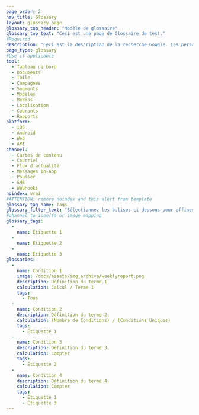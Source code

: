 ```yaml
---
page_order: 2
nav_title: Glossary
layout: glossary_page
glossary_top_header: "Modèle de glossaire"
glossary_top_text: "Ceci est une page de Glossaire de test."
#Required
description: "Ceci est la description de la recherche Google. Les personnages de plus de 160 sont tronqués, concis-le brièvement."
page_type: glossary
#Use if applicable
tool:
  - Tableau de bord
  - Documents
  - Toile
  - Campagnes
  - Segments
  - Modèles
  - Médias
  - Localisation
  - Courants
  - Rapports
platform:
  - iOS
  - Android
  - Web
  - API
channel:
  - Cartes de contenu
  - Courriel
  - Flux d'actualité
  - Messages In-App
  - Pousser
  - SMS
  - Webhooks
noindex: vrai
#ATTENTION: remove noindex and this alert from template
glossary_tag_name: Tags
glossary_filter_text: "Sélectionnez les balises ci-dessous pour affiner le glossaire :"
#channel to icon/fa or image mapping
glossary_tags:
  - 
    name: Étiquette 1
  - 
    name: Étiquette 2
  - 
    name: Étiquette 3
glossaries:
  - 
    name: Condition 1
    image: /docs/assets/img_archive/weeklyreport.png
    description: Définition du terme 1.
    calculation: Calcul / Terme 1
    tags:
      - Tous
  - 
    name: Condition 2
    description: Définition du terme 2.
    calculation: (Nombre de Conditions) / (Conditions Uniques)
    tags:
      - Étiquette 1
  - 
    name: Condition 3
    description: Définition du terme 3.
    calculation: Compter
    tags:
      - Étiquette 2
  - 
    name: Condition 4
    description: Définition du terme 4.
    calculation: Compter
    tags:
      - Étiquette 1
      - Étiquette 3
---
```


